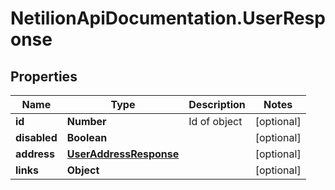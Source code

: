# NetilionApiDocumentation.UserResponse

## Properties
Name | Type | Description | Notes
------------ | ------------- | ------------- | -------------
**id** | **Number** | Id of object | [optional] 
**disabled** | **Boolean** |  | [optional] 
**address** | [**UserAddressResponse**](UserAddressResponse.md) |  | [optional] 
**links** | **Object** |  | [optional] 
